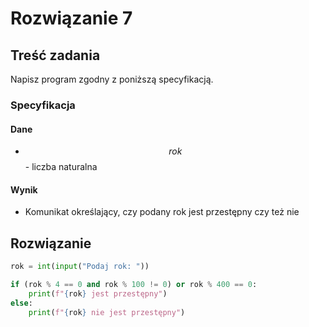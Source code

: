 # Rozwiązanie 7

## Treść zadania

Napisz program zgodny z poniższą specyfikacją.

### Specyfikacja

#### Dane

* $$rok$$ - liczba naturalna

#### Wynik

* Komunikat określający, czy podany rok jest przestępny czy też nie

## Rozwiązanie

```python
rok = int(input("Podaj rok: "))

if (rok % 4 == 0 and rok % 100 != 0) or rok % 400 == 0:
    print(f"{rok} jest przestępny")
else:
    print(f"{rok} nie jest przestępny")
```
